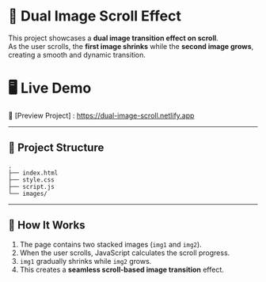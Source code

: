 # 🌌 Dual Image Scroll Effect

This project showcases a **dual image transition effect on scroll**.  
As the user scrolls, the **first image shrinks** while the **second image grows**, creating a smooth and dynamic transition.

# 🖥️ Live Demo
🔗 [Preview Project] : https://dual-image-scroll.netlify.app

---

## 📂 Project Structure

```
.
├── index.html
├── style.css
├── script.js
└── images/
```

---

## 🚀 How It Works
1. The page contains two stacked images (`img1` and `img2`).  
2. When the user scrolls, JavaScript calculates the scroll progress.  
3. `img1` gradually shrinks while `img2` grows.  
4. This creates a **seamless scroll-based image transition** effect.  
